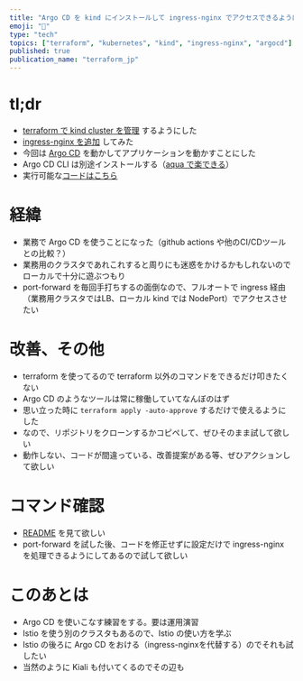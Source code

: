 ```yaml
---
title: "Argo CD を kind にインストールして ingress-nginx でアクセスできるようにしてみた"
emoji: "🐙"
type: "tech"
topics: ["terraform", "kubernetes", "kind", "ingress-nginx", "argocd"]
published: true
publication_name: "terraform_jp"
---
```


# tl;dr

- [terraform で kind cluster を管理](https://zenn.dev/terraform_jp/articles/2024-05-20_terraform_kind) するようにした
- [ingress-nginx を追加](https://zenn.dev/terraform_jp/articles/2024-06-07_terraform_kind_ingress_nginx) してみた
- 今回は [Argo CD](https://argo-cd.readthedocs.io/) を動かしてアプリケーションを動かすことにした
- Argo CD CLI は別途インストールする（[aqua で楽できる](https://zenn.dev/raki/articles/2024-05-16_aqua)）
- 実行可能な[コードはこちら](https://github.com/officel/zenn/tree/main/terraform/2024-06_kind_argocd)

# 経緯

- 業務で Argo CD を使うことになった（github actions や他のCI/CDツールとの比較？）
- 業務用のクラスタであれこれすると周りにも迷惑をかけるかもしれないのでローカルで十分に遊ぶつもり
- port-forward を毎回手打ちするの面倒なので、フルオートで ingress 経由（業務用クラスタではLB、ローカル kind では NodePort）でアクセスさせたい

# 改善、その他

- terraform を使ってるので terraform 以外のコマンドをできるだけ叩きたくない
- Argo CD のようなツールは常に稼働していてなんぼのはず
- 思い立った時に `terraform apply -auto-approve` するだけで使えるようにした
- なので、リポジトリをクローンするかコピペして、ぜひそのまま試して欲しい
- 動作しない、コードが間違っている、改善提案がある等、ぜひアクションして欲しい

# コマンド確認

- [README](https://github.com/officel/zenn/tree/main/terraform/2024-06_kind_argocd) を見て欲しい
- port-forward を試した後、コードを修正せずに設定だけで ingress-nginx を処理できるようにしてあるので試して欲しい

# このあとは

- Argo CD を使いこなす練習をする。要は運用演習
- Istio を使う別のクラスタもあるので、Istio の使い方を学ぶ
- Istio の後ろに Argo CD をおける（ingress-nginxを代替する）のでそれも試したい
- 当然のように Kiali も付いてくるのでその辺も
